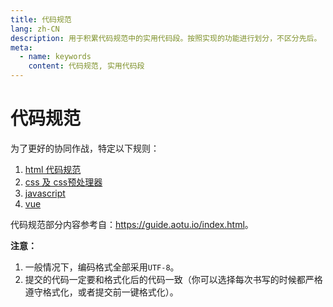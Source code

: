 ```yaml
---
title: 代码规范
lang: zh-CN
description: 用于积累代码规范中的实用代码段。按照实现的功能进行划分，不区分先后。
meta:
  - name: keywords
    content: 代码规范, 实用代码段
---
```


# 代码规范 #

为了更好的协同作战，特定以下规则：

1. [html 代码规范](/standard/htmlStandard.html)
2. [css 及 css预处理器](/standard/cssStandard.html)
3. [javascript](/standard/jsStandard.html)
4. [vue](/standard/vueStandard.html)

代码规范部分内容参考自：<https://guide.aotu.io/index.html>。

**注意：**

1. 一般情况下，编码格式全部采用`UTF-8`。
2. 提交的代码一定要和格式化后的代码一致（你可以选择每次书写的时候都严格遵守格式化，或者提交前一键格式化）。
